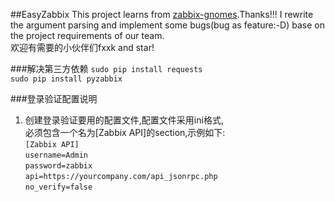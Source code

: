 ##EasyZabbix
This project learns from [zabbix-gnomes](https://github.com/q1x/zabbix-gnomes).Thanks!!!
I rewrite the argument parsing and implement some bugs(bug as feature:-D) base on the project requirements of our team.  
欢迎有需要的小伙伴们fxxk and star!

###解决第三方依赖
`sudo pip install requests`  
`sudo pip install pyzabbix`

###登录验证配置说明
1. 创建登录验证要用的配置文件,配置文件采用ini格式,  
必须包含一个名为[Zabbix API]的section,示例如下:  
`[Zabbix API]`  
`username=Admin`  
`password=zabbix`  
`api=https://yourcompany.com/api_jsonrpc.php`  
`no_verify=false`  
